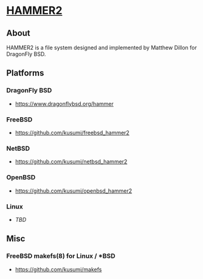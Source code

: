 [HAMMER2](https://gitweb.dragonflybsd.org/dragonfly.git/blob/HEAD:/sys/vfs/hammer2/DESIGN)
========

## About

HAMMER2 is a file system designed and implemented by Matthew Dillon for DragonFly BSD.

## Platforms

### DragonFly BSD

+ https://www.dragonflybsd.org/hammer

### FreeBSD

+ https://github.com/kusumi/freebsd_hammer2

### NetBSD

+ https://github.com/kusumi/netbsd_hammer2

### OpenBSD

+ https://github.com/kusumi/openbsd_hammer2

### Linux

+ *TBD*

## Misc

### FreeBSD makefs(8) for Linux / \*BSD

+ https://github.com/kusumi/makefs

